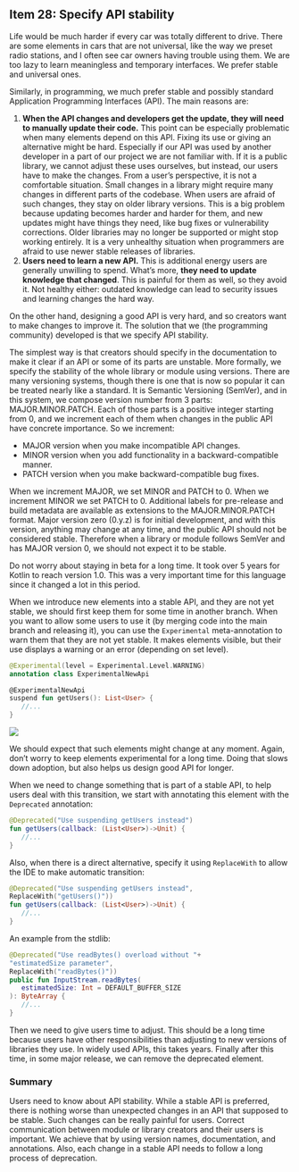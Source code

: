 ## Item 28: Specify API stability

Life would be much harder if every car was totally different to drive. There are some elements in cars that are not universal, like the way we preset radio stations, and I often see car owners having trouble using them. We are too lazy to learn meaningless and temporary interfaces. We prefer stable and universal ones.

Similarly, in programming, we much prefer stable and possibly standard Application Programming Interfaces (API). The main reasons are:

1. **When the API changes and developers get the update, they will need to manually update their code.** This point can be especially problematic when many elements depend on this API. Fixing its use or giving an alternative might be hard. Especially if our API was used by another developer in a part of our project we are not familiar with. If it is a public library, we cannot adjust these uses ourselves, but instead, our users have to make the changes. From a user’s perspective, it is not a comfortable situation. Small changes in a library might require many changes in different parts of the codebase. When users are afraid of such changes, they stay on older library versions. This is a big problem because updating becomes harder and harder for them, and new updates might have things they need, like bug fixes or vulnerability corrections. Older libraries may no longer be supported or might stop working entirely. It is a very unhealthy situation when programmers are afraid to use newer stable releases of libraries. 
2. **Users need to learn a new API.** This is additional energy users are generally unwilling to spend. What’s more, **they need to update knowledge that changed**. This is painful for them as well, so they avoid it. Not healthy either: outdated knowledge can lead to security issues and learning changes the hard way. 

On the other hand, designing a good API is very hard, and so creators want to make changes to improve it. The solution that we (the programming community) developed is that we specify API stability. 

The simplest way is that creators should specify in the documentation to make it clear if an API or some of its parts are unstable. More formally, we specify the stability of the whole library or module using versions. There are many versioning systems, though there is one that is now so popular it can be treated nearly like a standard. It is Semantic Versioning (SemVer), and in this system, we compose version number from 3 parts: MAJOR.MINOR.PATCH. Each of those parts is a positive integer starting from 0, and we increment each of them when changes in the public API have concrete importance. So we increment:

- MAJOR version when you make incompatible API changes.
- MINOR version when you add functionality in a backward-compatible manner.
- PATCH version when you make backward-compatible bug fixes.

When we increment MAJOR, we set MINOR and PATCH to 0. When we increment MINOR we set PATCH to 0. Additional labels for pre-release and build metadata are available as extensions to the MAJOR.MINOR.PATCH format. Major version zero (0.y.z) is for initial development, and with this version, anything may change at any time, and the public API should not be considered stable. Therefore when a library or module follows SemVer and has MAJOR version 0, we should not expect it to be stable.

Do not worry about staying in beta for a long time. It took over 5 years for Kotlin to reach version 1.0. This was a very important time for this language since it changed a lot in this period. 

When we introduce new elements into a stable API, and they are not yet stable, we should first keep them for some time in another branch. When you want to allow some users to use it (by merging code into the main branch and releasing it), you can use the `Experimental` meta-annotation to warn them that they are not yet stable. It makes elements visible, but their use displays a warning or an error (depending on set level).

``` kotlin
@Experimental(level = Experimental.Level.WARNING)
annotation class ExperimentalNewApi

@ExperimentalNewApi
suspend fun getUsers(): List<User> {
   //...
}
```

![](../../assets/chapter4/chapter4-8.png)

We should expect that such elements might change at any moment. Again, don’t worry to keep elements experimental for a long time. Doing that slows down adoption, but also helps us design good API for longer. 

When we need to change something that is part of a stable API, to help users deal with this transition, we start with annotating this element with the `Deprecated` annotation:

``` kotlin
@Deprecated("Use suspending getUsers instead")
fun getUsers(callback: (List<User>)->Unit) {
   //...
}
```

Also, when there is a direct alternative, specify it using `ReplaceWith` to allow the IDE to make automatic transition:

``` kotlin
@Deprecated("Use suspending getUsers instead", 
ReplaceWith("getUsers()"))
fun getUsers(callback: (List<User>)->Unit) {
   //...
}
```

An example from the stdlib:

``` kotlin
@Deprecated("Use readBytes() overload without "+
"estimatedSize parameter", 
ReplaceWith("readBytes()"))
public fun InputStream.readBytes(
   estimatedSize: Int = DEFAULT_BUFFER_SIZE
): ByteArray {
   //...
}
```

Then we need to give users time to adjust. This should be a long time because users have other responsibilities than adjusting to new versions of libraries they use. In widely used APIs, this takes years. Finally after this time, in some major release, we can remove the deprecated element. 

### Summary

Users need to know about API stability. While a stable API is preferred, there is nothing worse than unexpected changes in an API that supposed to be stable. Such changes can be really painful for users. Correct communication between module or library creators and their users is important. We achieve that by using version names, documentation, and annotations. Also, each change in a stable API needs to follow a long process of deprecation.
